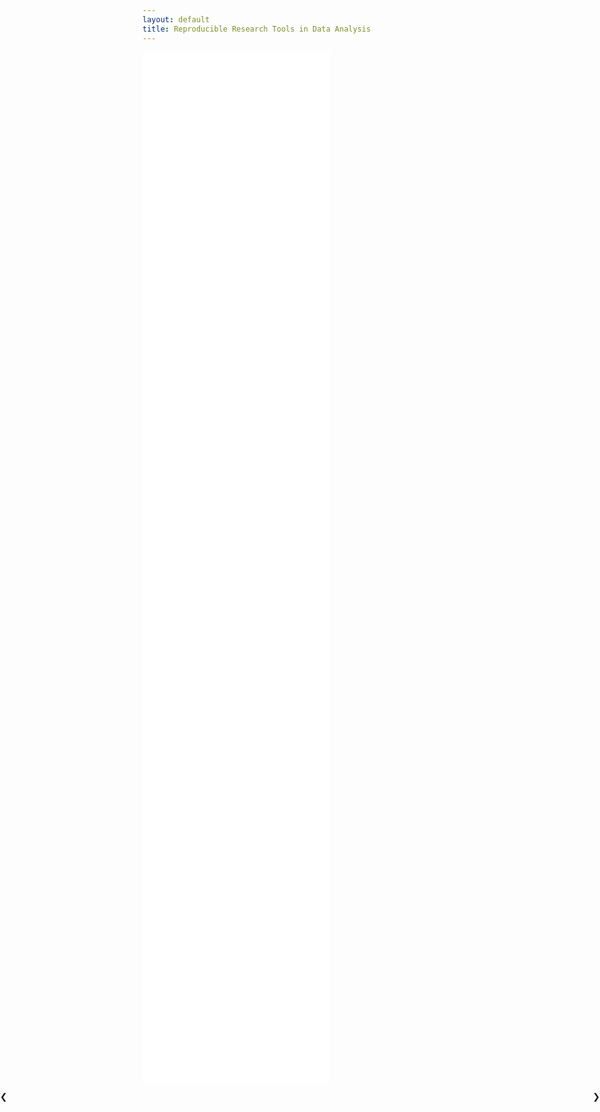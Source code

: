 ```yaml
---
layout: default
title: Reproducible Research Tools in Data Analysis
---
```


<iframe src="address.html" class="iframe" scrolling="no"  frameborder="0"></iframe>

<iframe src="what-is-reproducible-research-01.html" class="iframe" scrolling="no"  frameborder="0"></iframe>

<iframe src="what-is-reproducible-research-02.html" class="iframe" scrolling="no"  frameborder="0"></iframe>

<iframe src="what-is-reproducible-research-03.html" class="iframe" scrolling="no"  frameborder="0"></iframe>

<iframe class="iframe" scrolling="no" frameborder="0" src="data-flow-steps-blank.html">
</iframe>

<iframe class="iframe" scrolling="no" frameborder="0" src="data-flow-steps-data-collection.html">
</iframe>

<iframe class="iframe" scrolling="no" frameborder="0" src="data-flow-steps-data-management.html">
</iframe>

<iframe class="iframe" scrolling="no" frameborder="0" src="data-flow-steps-analysis.html">
</iframe>

<iframe class="iframe" scrolling="no" frameborder="0" src="data-flow-steps-manuscript.html">
</iframe>

<iframe class="iframe" scrolling="no" frameborder="0" src="data-flow-tools.html">
</iframe>

<iframe src="page2.html" class="iframe" scrolling="no" frameborder="0" ></iframe>

<a class="w3-btn-floating" style="position:absolute;top:45%;left:0" onclick="plusDivs(-1)">❮</a>
<a class="w3-btn-floating" style="position:absolute;top:45%;right:0" onclick="plusDivs(1)">❯</a>
